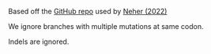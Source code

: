Based off the [GitHub repo](https://github.com/neherlab/SC2_variant_rates) used by [Neher (2022)](https://www.biorxiv.org/content/10.1101/2022.08.22.504731v1.full)

We ignore branches with multiple mutations at same codon.

Indels are ignored.
